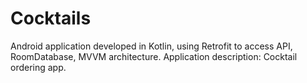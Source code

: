 # Cocktails

Android application developed in Kotlin, using Retrofit to access API, RoomDatabase, MVVM architecture.
Application description: Cocktail ordering app.
